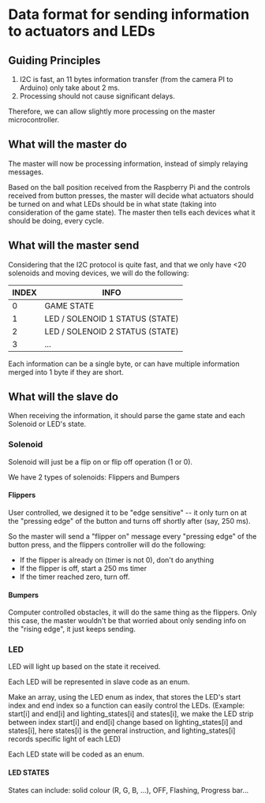 # Data format for sending information to actuators and LEDs
## Guiding Principles
1. I2C is fast, an 11 bytes information transfer (from the camera PI to Arduino) only take about 2 ms.
2. Processing should not cause significant delays.

Therefore, we can allow slightly more processing on the master microcontroller. 

## What will the master do
The master will now be processing information, instead of simply relaying messages.

Based on the ball position received from the Raspberry Pi and the controls received from button presses, the master will decide what actuators should be turned on and what LEDs should be in what state (taking into consideration of the game state). The master then tells each devices what it should be doing, every cycle.

## What will the master send
Considering that the I2C protocol is quite fast, and that we only have <20 solenoids and moving devices, we will do the following:

INDEX|INFO
-----|----
0|GAME STATE
1|LED / SOLENOID 1 STATUS (STATE)
2|LED / SOLENOID 2 STATUS (STATE)
3|...

Each information can be a single byte, or can have multiple information merged into 1 byte if they are short.

## What will the slave do
When receiving the information, it should parse the game state and each Solenoid or LED's state. 

### Solenoid
Solenoid will just be a flip on or flip off operation (1 or 0). 

We have 2 types of solenoids: Flippers and Bumpers

#### Flippers
User controlled, we designed it to be "edge sensitive" -- it only turn on at the "pressing edge" of the button and turns off shortly after (say, 250 ms). 

So the master will send a "flipper on" message every "pressing edge" of the button press, and the flippers controller will do the following:

- If the flipper is already on (timer is not 0), don't do anything
- If the flipper is off, start a 250 ms timer
- If the timer reached zero, turn off.

#### Bumpers
Computer controlled obstacles, it will do the same thing as the flippers. Only this case, the master wouldn't be that worried about only sending info on the "rising edge", it just keeps sending. 

### LED
LED will light up based on the state it received.

Each LED will be represented in slave code as an enum.

Make an array, using the LED enum as index, that stores the LED's start index and end index so a function can easily control the LEDs. (Example: start[i] and end[i] and lighting_states[i] and states[i], we make the LED strip between index start[i] and end[i] change based on lighting_states[i] and states[i], here states[i] is the general instruction, and lighting_states[i] records specific light of each LED)

Each LED state will be coded as an enum.

#### LED STATES
States can include: solid colour (R, G, B, ...), OFF, Flashing, Progress bar...